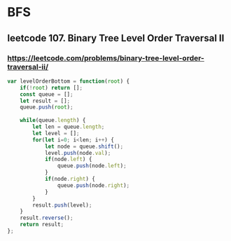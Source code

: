 # BFS

## leetcode 107. Binary Tree Level Order Traversal II

### https://leetcode.com/problems/binary-tree-level-order-traversal-ii/

```js
var levelOrderBottom = function(root) {
    if(!root) return [];
    const queue = [];
    let result = [];
    queue.push(root);
    
    while(queue.length) {
        let len = queue.length;
        let level = [];
        for(let i=0; i<len; i++) {
            let node = queue.shift();
            level.push(node.val);
            if(node.left) {
                queue.push(node.left);
            }
            if(node.right) {
                queue.push(node.right);
            }
        }
        result.push(level);
    }
    result.reverse();
    return result;
};
```